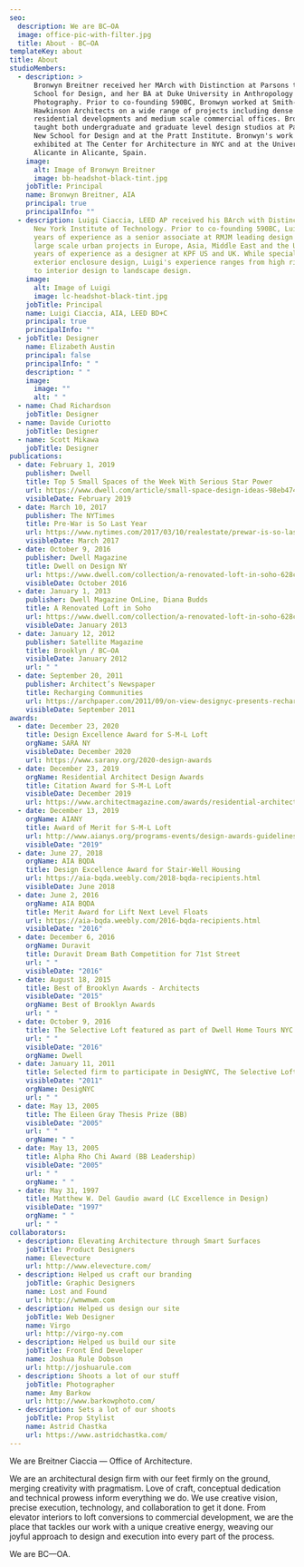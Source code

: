 ```yaml
---
seo:
  description: We are BC–OA
  image: office-pic-with-filter.jpg
  title: About - BC–OA
templateKey: about
title: About
studioMembers:
  - description: >
      Bronwyn Breitner received her MArch with Distinction at Parsons the New
      School for Design, and her BA at Duke University in Anthropology and
      Photography. Prior to co-founding 590BC, Bronwyn worked at Smith-Miller +
      Hawkinson Architects on a wide range of projects including dense urban
      residential developments and medium scale commercial offices. Bronwyn has
      taught both undergraduate and graduate level design studios at Parsons the
      New School for Design and at the Pratt Institute. Bronwyn's work has been
      exhibited at The Center for Architecture in NYC and at the University of
      Alicante in Alicante, Spain.
    image:
      alt: Image of Bronwyn Breitner
      image: bb-headshot-black-tint.jpg
    jobTitle: Principal
    name: Bronwyn Breitner, AIA
    principal: true
    principalInfo: ""
  - description: Luigi Ciaccia, LEED AP received his BArch with Distinction from The
      New York Institute of Technology. Prior to co-founding 590BC, Luigi had 5
      years of experience as a senior associate at RMJM leading design teams on
      large scale urban projects in Europe, Asia, Middle East and the US, and 7
      years of experience as a designer at KPF US and UK. While specializing in
      exterior enclosure design, Luigi's experience ranges from high rise design
      to interior design to landscape design.
    image:
      alt: Image of Luigi
      image: lc-headshot-black-tint.jpg
    jobTitle: Principal
    name: Luigi Ciaccia, AIA, LEED BD+C
    principal: true
    principalInfo: ""
  - jobTitle: Designer
    name: Elizabeth Austin
    principal: false
    principalInfo: " "
    description: " "
    image:
      image: ""
      alt: " "
  - name: Chad Richardson
    jobTitle: Designer
  - name: Davide Curiotto
    jobTitle: Designer
  - name: Scott Mikawa
    jobTitle: Designer
publications:
  - date: February 1, 2019
    publisher: Dwell
    title: Top 5 Small Spaces of the Week With Serious Star Power
    url: https://www.dwell.com/article/small-space-design-ideas-98eb4748
    visibleDate: February 2019
  - date: March 10, 2017
    publisher: The NYTimes
    title: Pre-War is So Last Year
    url: https://www.nytimes.com/2017/03/10/realestate/prewar-is-so-last-year.html
    visibleDate: March 2017
  - date: October 9, 2016
    publisher: Dwell Magazine
    title: Dwell on Design NY
    url: https://www.dwell.com/collection/a-renovated-loft-in-soho-628c9992
    visibleDate: October 2016
  - date: January 1, 2013
    publisher: Dwell Magazine OnLine, Diana Budds
    title: A Renovated Loft in Soho
    url: https://www.dwell.com/collection/a-renovated-loft-in-soho-628c9992
    visibleDate: January 2013
  - date: January 12, 2012
    publisher: Satellite Magazine
    title: Brooklyn / BC—OA
    visibleDate: January 2012
    url: " "
  - date: September 20, 2011
    publisher: Architect’s Newspaper
    title: Recharging Communities
    url: https://archpaper.com/2011/09/on-view-designyc-presents-recharging-communities/
    visibleDate: September 2011
awards:
  - date: December 23, 2020
    title: Design Excellence Award for S-M-L Loft
    orgName: SARA NY
    visibleDate: December 2020
    url: https://www.sarany.org/2020-design-awards
  - date: December 23, 2019
    orgName: Residential Architect Design Awards
    title: Citation Award for S-M-L Loft
    visibleDate: December 2019
    url: https://www.architectmagazine.com/awards/residential-architect-design-awards/the-winners-of-the-2019-residential-architect-design-awards_o
  - date: December 13, 2019
    orgName: AIANY
    title: Award of Merit for S-M-L Loft
    url: http://www.aianys.org/programs-events/design-awards-guidelines/2019-design-award-recipients/
    visibleDate: "2019"
  - date: June 27, 2018
    orgName: AIA BQDA
    title: Design Excellence Award for Stair-Well Housing
    url: https://aia-bqda.weebly.com/2018-bqda-recipients.html
    visibleDate: June 2018
  - date: June 2, 2016
    orgName: AIA BQDA
    title: Merit Award for Lift Next Level Floats
    url: https://aia-bqda.weebly.com/2016-bqda-recipients.html
    visibleDate: "2016"
  - date: December 6, 2016
    orgName: Duravit
    title: Duravit Dream Bath Competition for 71st Street
    url: " "
    visibleDate: "2016"
  - date: August 18, 2015
    title: Best of Brooklyn Awards - Architects
    visibleDate: "2015"
    orgName: Best of Brooklyn Awards
    url: " "
  - date: October 9, 2016
    title: The Selective Loft featured as part of Dwell Home Tours NYC
    url: " "
    visibleDate: "2016"
    orgName: Dwell
  - date: January 11, 2011
    title: Selected firm to participate in DesigNYC, The Selective Loft
    visibleDate: "2011"
    orgName: DesigNYC
    url: " "
  - date: May 13, 2005
    title: The Eileen Gray Thesis Prize (BB)
    visibleDate: "2005"
    url: " "
    orgName: " "
  - date: May 13, 2005
    title: Alpha Rho Chi Award (BB Leadership)
    visibleDate: "2005"
    url: " "
    orgName: " "
  - date: May 31, 1997
    title: Matthew W. Del Gaudio award (LC Excellence in Design)
    visibleDate: "1997"
    orgName: " "
    url: " "
collaborators:
  - description: Elevating Architecture through Smart Surfaces
    jobTitle: Product Designers
    name: Elevecture
    url: http://www.elevecture.com/
  - description: Helped us craft our branding
    jobTitle: Graphic Designers
    name: Lost and Found
    url: http://wmwmwm.com
  - description: Helped us design our site
    jobTitle: Web Designer
    name: Virgo
    url: http://virgo-ny.com
  - description: Helped us build our site
    jobTitle: Front End Developer
    name: Joshua Rule Dobson
    url: http://joshuarule.com
  - description: Shoots a lot of our stuff
    jobTitle: Photographer
    name: Amy Barkow
    url: http://www.barkowphoto.com/
  - description: Sets a lot of our shoots
    jobTitle: Prop Stylist
    name: Astrid Chastka
    url: https://www.astridchastka.com/
---
```

We are Breitner Ciaccia — Office of Architecture. 

We are an architectural design firm with our feet firmly on the ground, merging creativity with pragmatism. Love of craft, conceptual dedication and technical prowess inform everything we do. We use creative vision, precise execution, technology, and collaboration to get it done. From elevator interiors to loft conversions to commercial development, we are the place that tackles our work with a unique creative energy, weaving our joyful approach to design and execution into every part of the process.

We are BC—OA.
